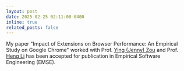 ```yaml
---
layout: post
date: 2025-02-25 02:11:00-0400
inline: true
related_posts: false
---
```

My paper "Impact of Extensions on Browser Performance: An Empirical Study on Google Chrome" worked with Prof. [Ying (Jenny) Zou](https://smithengineering.queensu.ca/directory/faculty/ying-zou.html) and Prof. [Heng Li](https://www.hengli.org/) has been accepted for publication in Empirical Software Engineering (EMSE).
